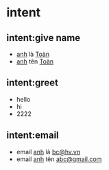 



# intent

## intent:give name

- [anh](cust_sex) là [Toàn](cust_name)
- [anh](cust_sex) tên [Toàn](cust_name)

## intent:greet

- hello
- hi
- 2222

## intent:email

- email [anh](cust_sex) là [bc@hv.vn](cust_email)
- email [anh](cust_sex) tên [abc@gmail.com](cust_email)
